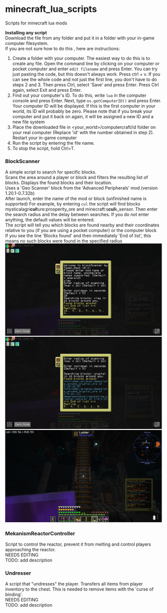 # minecraft_lua_scripts
Scripts for minecraft lua mods

**Installing any script**  
Download the file from any folder and put it in a folder with your in-game computer filesystem.  
If you are not sure how to do this , here are instructions:  
1. Create a folder with your computer. The easiest way to do this is to create any file. Open the command line by clicking on your computer or pocket computer and enter `edit filename` and press Enter. You can try just pasting the code, but this doesn't always work. Press ctrl + v. If you can see the whole code and not just the first line, you don't have to do steps 2 and 3.  Then press Ctrl, select 'Save' and press Enter. Press Ctrl again, select Exit and press Enter.
2. Find out your computer's ID. To do this, write `lua` in the computer console and press Enter. Next, type `os.getComputerID()` and press Enter. Your computer ID will be displayed. If this is the first computer in your world, its ID will probably be zero. Please note that if you break your computer and put it back on again, it will be assigned a new ID and a new file system
3. Place the downloaded file in <your_world>/computercraft/id folder on your real computer (Replace 'id' with the number obtained in step 2). Restart your in-game computer
4. Run the script by entering the file name. 
5. To stop the script, hold Ctrl+T.

### BlockScanner
A simple script to search for specific blocks.  
Scans the area around a player or block and filters the resulting list of blocks.
Displays the found blocks and their location.  
Uses a 'Geo Scanner' block from the 'Advanced Peripherals' mod (version 1.20.1-0.7.32b)  
After launch, enter the name of the mod or block (unfinished name is supported) For example, by entering `cul` the script will find blocks mysticalagri**cul**ture:prosperity_ore and minecraft:s**cul**k_sensor.
Then enter the search radius and the delay between searches. If you do not enter anything, the default values will be entered.  
The script will tell you which blocks are found nearby and their coordinates relative to you (if you are using a pocket computer) or the computer block  
If you see the line 'Blocks found' and then immediately 'End of list', this means no such blocks were found in the specified radius
![img](https://raw.githubusercontent.com/TesenDesk/minecraft_lua_scripts/main/img/1.png)
![img](https://raw.githubusercontent.com/TesenDesk/minecraft_lua_scripts/main/img/2.png)
![img](https://raw.githubusercontent.com/TesenDesk/minecraft_lua_scripts/main/img/found%20clay.png)

### MekanismReactorController
Script to control the reactor, prevent it from melting and control players approaching the reactor.  
NEEDS EDITING  
TODO: add description


### Undresser
A script that "undresses" the player. Transfers all items from player inventory to the chest. This is needed to remove items with the 'curse of binding'.  
NEEDS EDITING  
TODO: add description
